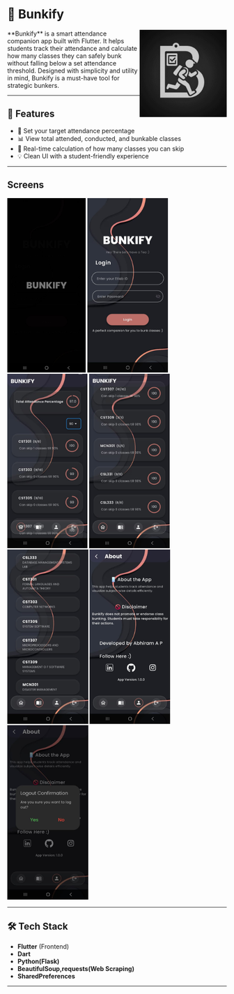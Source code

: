 # 📱 Bunkify
<img src="assets/bunkify_icon.png" align=right height=200>
**Bunkify** is a smart attendance companion app built with Flutter. It helps students track their attendance and calculate how many classes they can safely bunk without falling below a set attendance threshold. Designed with simplicity and utility in mind, Bunkify is a must-have tool for strategic bunkers.

---

## 🚀 Features

- 🎯 Set your target attendance percentage
- 📊 View total attended, conducted, and bunkable classes
- 🔄 Real-time calculation of how many classes you can skip
- 💡 Clean UI with a student-friendly experience

---

## Screens
<img src="assets/readmeAssets/animation.jpg" height=400>    <img src="assets/readmeAssets/login.jpg" height=400>    <img src="assets/readmeAssets/attendance1.jpg" height=400>   <img src="assets/readmeAssets/attendance2.jpg" height=400>   <img src="assets/readmeAssets/subjects.jpg" height=400>       <img src="assets/readmeAssets/developer.jpg" height=400> <img src="assets/readmeAssets/logout.jpg" height=400>

---

## 🛠 Tech Stack

- **Flutter** (Frontend)
- **Dart**
- **Python(Flask)**
- **BeautifulSoup,requests(Web Scraping)**
- **SharedPreferences**

---


